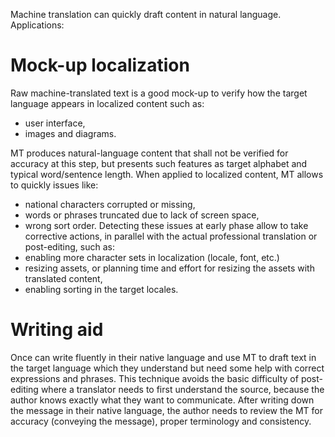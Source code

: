 Machine translation can quickly draft content in natural language. Applications:

# Mock-up localization
Raw machine-translated text is a good mock-up to verify how the target language appears in localized content such as:
* user interface,
* images and diagrams.

MT produces natural-language content that shall not be verified for accuracy at this step, but presents such features as target alphabet and typical word/sentence length. When applied to localized content, MT allows to quickly issues like:
* national characters corrupted or missing,
* words or phrases truncated due to lack of screen space,
* wrong sort order.
Detecting these issues at early phase allow to take corrective actions, in parallel with the actual professional translation or post-editing, such as:
* enabling more character sets in localization (locale, font, etc.)
* resizing assets, or planning time and effort for resizing the assets with translated content,
* enabling sorting in the target locales.

<!-- example of mock-up UI localization with national characters corrupted -->
<!-- example of mock-up image localization with most of text truncated -->
<!-- example of mock-up UI localization with wrong sorting of a translated list -->

# Writing aid
Once can write fluently in their native language and use MT to draft text in the target language which they understand but need some help with correct expressions and phrases. This technique avoids the basic difficulty of post-editing where a translator needs to first understand the source, because the author knows exactly what they want to communicate. After writing down the message in their native language, the author needs to review the MT for accuracy (conveying the message), proper terminology and consistency.

<!-- example of drafting text in DeepL -->


